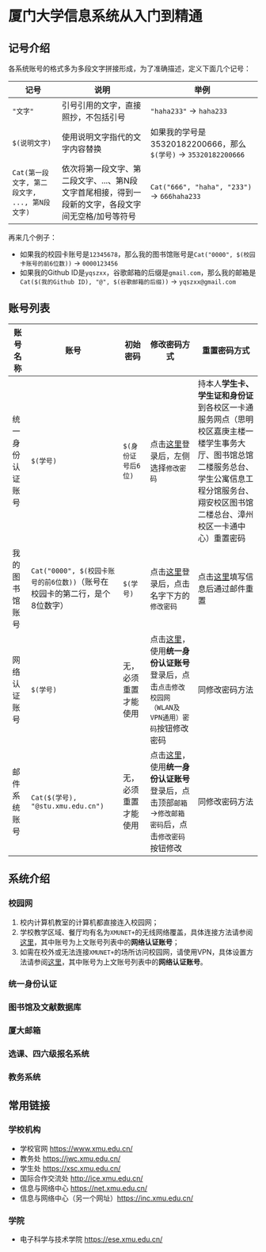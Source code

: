 # 厦门大学信息系统从入门到精通
## 记号介绍
各系统账号的格式多为多段文字拼接形成，为了准确描述，定义下面几个记号：

|记号|说明|举例|
|---|---|---|
|`"文字"`|引号引用的文字，直接照抄，不包括引号|`"haha233"` → `haha233`|
|`$(说明文字)`|使用说明文字指代的文字内容替换|如果我的学号是35320182200666，那么`$(学号)` → `35320182200666`|
|`Cat(第一段文字, 第二段文字, ..., 第N段文字)`|依次将第一段文字、第二段文字、...、第N段文字首尾相接，得到一段新的文字，各段文字间无空格/加号等符号|`Cat("666", "haha", "233")` → `666haha233`|

再来几个例子：
+ 如果我的校园卡账号是`12345678`，那么我的图书馆账号是`Cat("0000", $(校园卡账号的前6位数))` → `0000123456`
+ 如果我的Github ID是`yqszxx`，谷歌邮箱的后缀是`gmail.com`，那么我的邮箱是`Cat($(我的Github ID), "@", $(谷歌邮箱的后缀))` → `yqszxx@gmail.com`

## 账号列表
|账号名称|账号|初始密码|修改密码方式|重置密码方式|
|-------|----|--------|----------|-----------|
|统一身份认证账号|`$(学号)`|`$(身份证号后6位)`|点击[这里](https://ids.xmu.edu.cn/authserver/login)登录后，左侧选择`修改密码`|持本人**学生卡、学生证和身份证**到各校区一卡通服务网点（思明校区嘉庚主楼一楼学生事务大厅、图书馆总馆二楼服务总台、学生公寓信息工程分馆服务台、翔安校区图书馆二楼总台、漳州校区一卡通中心）重置密码|
|我的图书馆账号|`Cat("0000", $(校园卡账号的前6位数))`（账号在校园卡的第二行，是个8位数字）|`$(学号)`|点击[这里](https://catalog.xmu.edu.cn/reader/login.php)登录后，点击名字下方的`修改密码`|点击[这里](https://catalog.xmu.edu.cn/reader/redr_mail.php)填写信息后通过邮件重置|
|网络认证账号|`$(学号)`|无，必须重置才能使用|点击[这里](https://p.xmu.edu.cn)，使用**统一身份认证账号**登录后，点击`点击修改校园网（WLAN及VPN通用）密码`按钮修改密码|同修改密码方法|
|邮件系统账号|`Cat($(学号), "@stu.xmu.edu.cn")`|无，必须重置才能使用|点击[这里](https://i2.xmu.edu.cn/)，使用**统一身份认证账号**登录后，点击顶部`邮箱`→`修改邮箱密码`后，点击`修改密码`按钮修改|同修改密码方法|

## 系统介绍
### 校园网
1. 校内计算机教室的计算机都直接连入校园网；
2. 学校教学区域、餐厅均有名为`XMUNET+`的无线网络覆盖，具体连接方法请参阅[这里](https://inc.xmu.edu.cn/17101/list.htm)，其中账号为上文账号列表中的**网络认证账号**；
3. 如需在校外或无法连接`XMUNET+`的场所访问校园网，请使用VPN，具体设置方法请参阅[这里](https://inc.xmu.edu.cn/17097/list.htm)，其中账号为上文账号列表中的**网络认证账号**。

### 统一身份认证
### 图书馆及文献数据库
### 厦大邮箱
### 选课、四六级报名系统
### 教务系统

## 常用链接
### 学校机构
+ 学校官网 https://www.xmu.edu.cn/
+ 教务处 https://jwc.xmu.edu.cn/
+ 学生处 https://xsc.xmu.edu.cn/
+ 国际合作交流处 http://ice.xmu.edu.cn/
+ 信息与网络中心 https://net.xmu.edu.cn/
+ 信息与网络中心（另一个网址）https://inc.xmu.edu.cn/
### 学院
+ 电子科学与技术学院 https://ese.xmu.edu.cn/
